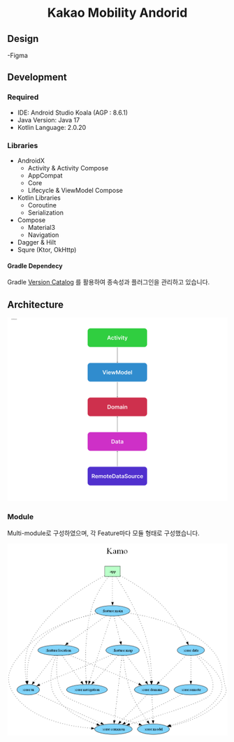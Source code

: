 <h1 align="center"> Kakao Mobility Andorid </h1>

## Design

-Figma

## Development

### Required

- IDE: Android Studio Koala (AGP : 8.6.1)
- Java Version: Java 17
- Kotlin Language: 2.0.20

### Libraries

- AndroidX
    - Activity & Activity Compose
    - AppCompat
    - Core
    - Lifecycle & ViewModel Compose
- Kotlin Libraries
    - Coroutine
    - Serialization
- Compose
    - Material3
    - Navigation
- Dagger & Hilt
- Squre (Ktor, OkHttp)

#### Gradle Dependecy

Gradle [Version Catalog](/gradle/libs.versions.toml) 를 활용하여 종속성과 플러그인을 관리하고 있습니다.

## Architecture

![Architecture](/document/Architecture.png)

### Module

Multi-module로 구성하였으며, 각 Feature마다 모듈 형태로 구성했습니다.

![Module](/project.dot.png)
